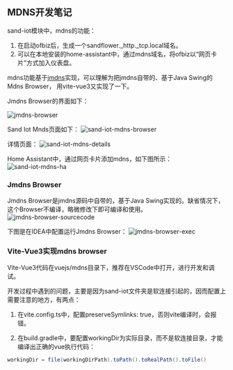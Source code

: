 ## MDNS开发笔记

sand-iot模块中，mdns的功能：
1. 在启动ofbiz后，生成一个sandflower._http._tcp.local域名。
2. 可以在本地安装的home-assistant中，通过mdns域名，将ofbiz以“网页卡片”方式加入仪表盘。

mdns功能基于[jmdns](https://github.com/jmdns/jmdns)实现，可以理解为把jmdns自带的、基于Java Swing的Mdns Browser，
用vite-vue3又实现了一下。

Jmdns Browser的界面如下：

![jmdns-browser](./images/jmdns-browser.png)

Sand Iot Mnds页面如下：
![sand-iot-mdns-browser](./images/sand-iot-mdns-browser.png)

详情页面：
![sand-iot-mdns-details](./images/sand-iot-mdns-details.png)

Home Assistant中，通过网页卡片添加mdns，如下图所示：
![sand-iot-mdns-ha](./images/sand-iot-mdns-ha.png)

### Jmdns Browser
Jmdns Browser是jmdns源码中自带的，基于Java Swing实现的。缺省情况下，这个Browser不编译，略微修改下即可编译和使用。
![jmdns-browser-sourcecode](./images/jmdns-browser-sourcecode.png)

下图是在IDEA中配置运行Jmdns Browser：
![jmdns-browser-exec](./images/jmdns-browser-exec.png)

### Vite-Vue3实现mdns browser
Vite-Vue3代码在vuejs/mdns目录下，推荐在VSCode中打开，进行开发和调试。

开发过程中遇到的问题，主要是因为sand-iot文件夹是软连接引起的，因而配置上需要注意的地方，有两点：
1. 在vite.config.ts中，配置preserveSymlinks: true，否则vite编译时，会报错。

2. 在build.gradle中，要配置workingDir为实际目录，而不是软连接目录，才能编译出正确的vue执行代码：
```groovy
workingDir = file(workingDirPath).toPath().toRealPath().toFile()
```
